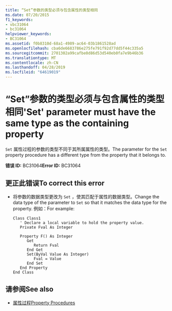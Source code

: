 ```yaml
---
title: “Set”参数的类型必须与包含属性的类型相同
ms.date: 07/20/2015
f1_keywords:
- vbc31064
- bc31064
helpviewer_keywords:
- BC31064
ms.assetid: f0b8310d-68a1-4989-ac64-03b1861528ad
ms.openlocfilehash: cba6de6683786e275fe791f92d77dd5f44c335a5
ms.sourcegitcommit: 2701302a99cafbe0d86d53d540eb0fa7e9b46b36
ms.translationtype: MT
ms.contentlocale: zh-CN
ms.lasthandoff: 04/28/2019
ms.locfileid: "64619019"
---
```

# <a name="set-parameter-must-have-the-same-type-as-the-containing-property"></a><span data-ttu-id="37501-102">“Set”参数的类型必须与包含属性的类型相同</span><span class="sxs-lookup"><span data-stu-id="37501-102">'Set' parameter must have the same type as the containing property</span></span>
<span data-ttu-id="37501-103">`Set` 属性过程的参数的类型不同于其所属属性的类型。</span><span class="sxs-lookup"><span data-stu-id="37501-103">The parameter for the `Set` property procedure has a different type from the property that it belongs to.</span></span>  
  
 <span data-ttu-id="37501-104">**错误 ID:** BC31064</span><span class="sxs-lookup"><span data-stu-id="37501-104">**Error ID:** BC31064</span></span>  
  
## <a name="to-correct-this-error"></a><span data-ttu-id="37501-105">更正此错误</span><span class="sxs-lookup"><span data-stu-id="37501-105">To correct this error</span></span>  
  
- <span data-ttu-id="37501-106">将参数的数据类型更改为 `Set` ，使其匹配于属性的数据类型。</span><span class="sxs-lookup"><span data-stu-id="37501-106">Change the data type of the parameter to `Set` so that it matches the data type for the property.</span></span> <span data-ttu-id="37501-107">例如：</span><span class="sxs-lookup"><span data-stu-id="37501-107">For example:</span></span>  
  
    ```  
    Class Class1  
       ' Declare a local variable to hold the property value.  
       Private Fval As Integer  
  
       Property F() As Integer  
          Get  
             Return Fval  
          End Get  
          Set(ByVal Value As Integer)  
             Fval = Value  
          End Set  
       End Property  
    End Class  
    ```  
  
## <a name="see-also"></a><span data-ttu-id="37501-108">请参阅</span><span class="sxs-lookup"><span data-stu-id="37501-108">See also</span></span>

- [<span data-ttu-id="37501-109">属性过程</span><span class="sxs-lookup"><span data-stu-id="37501-109">Property Procedures</span></span>](../../visual-basic/programming-guide/language-features/procedures/property-procedures.md)
